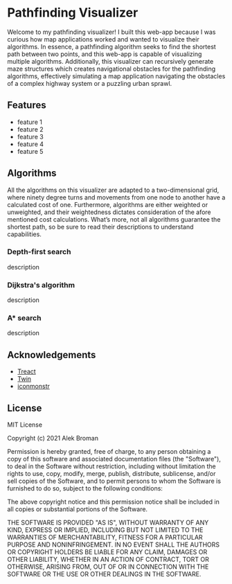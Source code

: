 # Pathfinding Visualizer

Welcome to my pathfinding visualizer! I built this web-app because I was curious how map applications worked and wanted to visualize their algorithms. In essence, a pathfinding algorithm seeks to find the shortest path between two points, and this web-app is capable of visualizing multiple algorithms. Additionally, this visualizer can recursively generate maze structures which creates navigational obstacles for the pathfinding algorithms, effectively simulating a map application navigating the obstacles of a complex highway system or a puzzling urban sprawl.

## Features

* feature 1
* feature 2
* feature 3
* feature 4
* feature 5

## Algorithms

All the algorithms on this visualizer are adapted to a two-dimensional grid, where ninety degree turns and movements from one node to another have a calculated cost of one. Furthermore, algorithms are either weighted or unweighted, and their weightedness dictates consideration of the afore mentioned cost calculations. What’s more, not all algorithms guarantee the shortest path, so be sure to read their descriptions to understand capabilities.

### Depth-first search

description

### Dijkstra's algorithm

description

### A* search

description

## Acknowledgements

* [Treact](https://treact.owaiskhan.me)
* [Twin](https://github.com/ben-rogerson/twin.macro)
* [iconmonstr](https://iconmonstr.com)

## License

MIT License

Copyright (c) 2021 Alek Broman

Permission is hereby granted, free of charge, to any person obtaining a copy of this software and associated documentation files (the "Software"), to deal in the Software without restriction, including without limitation the rights to use, copy, modify, merge, publish, distribute, sublicense, and/or sell copies of the Software, and to permit persons to whom the Software is furnished to do so, subject to the following conditions:

The above copyright notice and this permission notice shall be included in all copies or substantial portions of the Software.

THE SOFTWARE IS PROVIDED "AS IS", WITHOUT WARRANTY OF ANY KIND, EXPRESS OR IMPLIED, INCLUDING BUT NOT LIMITED TO THE WARRANTIES OF MERCHANTABILITY, FITNESS FOR A PARTICULAR PURPOSE AND NONINFRINGEMENT. IN NO EVENT SHALL THE AUTHORS OR COPYRIGHT HOLDERS BE LIABLE FOR ANY CLAIM, DAMAGES OR OTHER LIABILITY, WHETHER IN AN ACTION OF CONTRACT, TORT OR OTHERWISE, ARISING FROM, OUT OF OR IN CONNECTION WITH THE SOFTWARE OR THE USE OR OTHER DEALINGS IN THE SOFTWARE.
